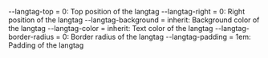 --langtag-top = 0:                Top position of the langtag
--langtag-right =  0:             Right position of the langtag
--langtag-background =	inherit:  Background color of the langtag
--langtag-color = inherit:        Text color of the langtag
--langtag-border-radius = 0:      Border radius of the langtag
--langtag-padding = 1em:          Padding of the langtag